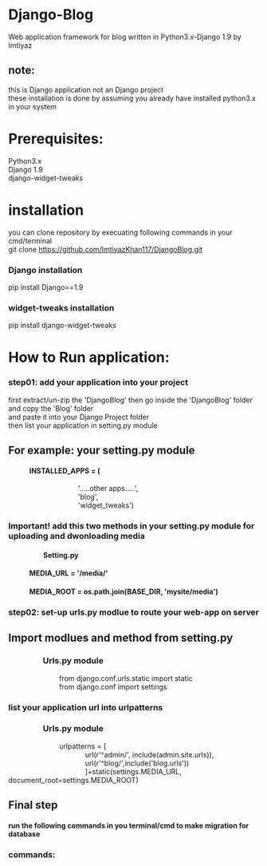 # Django-Blog
Web application framework for blog written in Python3.x-Django 1.9 by Imtiyaz <br />
## note:
this is Django application not an Django project <br />
these installation is done by assuming you already have installed python3.x in your system<br>
 
# Prerequisites:
  Python3.x<br/>
  Django 1.9<br/>
  django-widget-tweaks<br/>
# installation
  you can clone repository by execuating following commands in your cmd/terminal<br/>
  git clone https://github.com/ImtiyazKhan117/DjangoBlog.git<br/>
   
 ### Django installation
  pip install Django==1.9  
 ### widget-tweaks installation
  pip install django-widget-tweaks
  
# How to Run application:
  ### step01: add your application into your project
  first extract/un-zip the 'DjangoBlog' then go inside the 'DjangoBlog' folder and copy the 'Blog' folder <br/> 
  and paste it into your Django Project folder<br/>
  then list your application in setting.py module<br/>
 
 ## For example: your setting.py module
 
 #### &emsp;&emsp;&emsp;INSTALLED_APPS = (<br>
 &emsp;&emsp;&emsp;&emsp;&emsp;&emsp;&emsp;&emsp;&emsp;&emsp;'.....other apps.....',<br/>
 &emsp;&emsp;&emsp;&emsp;&emsp;&emsp;&emsp;&emsp;&emsp;&emsp;'blog',<br/>
 &emsp;&emsp;&emsp;&emsp;&emsp;&emsp;&emsp;&emsp;&emsp;&emsp;'widget_tweaks')<br/>
 
 ### Important! add this two methods in your setting.py module for uploading and dwonloading media
 
 #### &emsp;&emsp;&emsp;&emsp;&emsp;Setting.py
 #### &emsp;&emsp;&emsp;MEDIA_URL = '/media/'
 #### &emsp;&emsp;&emsp;MEDIA_ROOT = os.path.join(BASE_DIR, 'mysite/media')
 
 ### step02: set-up urls.py modlue to route your web-app on server
 ## Import modlues and method from setting.py
  ### &emsp;&emsp;&emsp;&emsp; Urls.py module
  &emsp;&emsp;&emsp;&emsp;&emsp;&emsp;&emsp; from django.conf.urls.static import static<br/>
  &emsp;&emsp;&emsp;&emsp;&emsp;&emsp;&emsp; from django.conf import settings<br/>
 
  ### list your application url into urlpatterns
  ### &emsp;&emsp;&emsp;&emsp; Urls.py module
  &emsp;&emsp;&emsp;&emsp;&emsp;&emsp;&emsp; urlpatterns = [<br/>
  &emsp;&emsp;&emsp;&emsp;&emsp;&emsp;&emsp;&emsp;&emsp;&emsp;&emsp;url(r'^admin/', include(admin.site.urls)),<br/>
	&emsp;&emsp;&emsp;&emsp;&emsp;&emsp;&emsp;&emsp;&emsp;&emsp;&emsp;url(r'^blog/',include('blog.urls'))<br/>
  &emsp;&emsp;&emsp;&emsp;&emsp;&emsp;&emsp;&emsp;&emsp;&emsp;&emsp;]+static(settings.MEDIA_URL, document_root=settings.MEDIA_ROOT)<br/>
  
  ## Final step
  #### run the following commands in you terminal/cmd to make migration for database
  ### commands:
  #### &emsp;&emsp;&emsp;&emsp;
